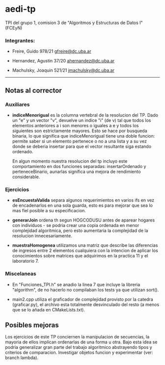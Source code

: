 # aedi-tp
TPI del grupo 1, comision 3 de "Algoritmos y Estructuras de Datos I" (FCEyN)

### Integrantes:

* Freire, Guido   978/21  gfreire@dc.uba.ar

* Hernandez, Agustin  37/20   ahernandez@dc.uba.ar

* Machulsky, Joaquin  521/21  jmachulsky@dc.uba.ar

---

## Notas al corrector

### Auxiliares
* **indiceMenorigual** es la columna vertebral de la resolucion del TP. Dado un "e" y un vector "v", devuelve un indice "i" (de v) tal que todos los elementos anteriores a i son menores o iguales a e y todos los siguientes son estrictamente mayores. Esto se hace por busqueda binaria, lo que significa que indiceMenorigual tiene una doble funcion: permite saber si un elemento pertenece o no a una lista y a su vez donde se deberia insertar para que el vector resultante siga estando ordenado.

    En algun momento nuestra resolucion del tp incluyo este comportamiento en dos funciones separadas: insertarOrdenado y perteneceBinario, aunarlas significa una mejora de rendimiento considerable.

### Ejercicios
* **esEncuestaValida** separa algunos requerimientos en varios ifs en vez de encadenarlos en una sola guarda, esto es para mejorar que sea lo mas fiel posible a su especificacion.

* **generarJoin** ordena th segun HOGCODUSU antes de aparear hogares con individuos - se podria crear una copia ordenada en menor complejidad algoritmica, pero esto aumentaria la complejidad de la resolucion innecesariamente.

* **muestraHomogenea** utilizamos una matriz que describe las diferencias de ingresos entre 2 elementos cualquiera con la intencion de aplicar los conocimientos sobre matrices que adquirimos en la practica 11 y el laboratorio 7.

### Miscelaneas
* En "Funciones_TPI.h" se anadio la linea 7 que incluye la libreria "algorithm", de no hacerlo no compilaban los tests ya que utilizan sort().

* main2.cpp utiliza el graficador de complejidad provisto por la catedra (graficar.py), el archivo esta totalmente desvinculado del resto (a menos que se lo añada en CMakeLists.txt).

## Posibles mejoras

Los ejercicios de este TP conciernen la manipulacion de secuencias, la mayoria de ellos implican ordenarlas de una forma u otra. Bajo esta idea se podria generalizar gran parte del trabajo algoritmico abstrayendo tipos y criterios de comparacion. Investigar objetos funcion y experimentar (ver: branch lambda).